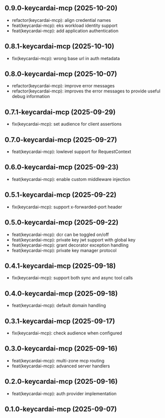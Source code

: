 ## 0.9.0-keycardai-mcp (2025-10-20)


- refactor(keycardai-mcp): align credential names
- feat(keycardai-mcp): eks workload identity support
- feat(keycardai-mcp): add application authentication

## 0.8.1-keycardai-mcp (2025-10-10)


- fix(keycardai-mcp): wrong base url in auth metadata

## 0.8.0-keycardai-mcp (2025-10-07)


- refactor(keycardai-mcp): improve error messages
- refactor(keycardai-mcp): improves the error messages to provide useful debug information

## 0.7.1-keycardai-mcp (2025-09-29)


- fix(keycardai-mcp): set audience for client assertions

## 0.7.0-keycardai-mcp (2025-09-27)


- feat(keycardai-mcp): lowlevel support for RequestContext

## 0.6.0-keycardai-mcp (2025-09-23)


- feat(keycardai-mcp): enable custom middleware injection

## 0.5.1-keycardai-mcp (2025-09-22)


- fix(keycardai-mcp): support x-forwarded-port header

## 0.5.0-keycardai-mcp (2025-09-22)


- feat(keycardai-mcp): dcr can be toggled on/off
- feat(keycardai-mcp): private key jwt support with global key
- feat(keycardai-mcp): grant decorator exception handling
- feat(keycardai-mcp): private key manager protocol

## 0.4.1-keycardai-mcp (2025-09-18)


- fix(keycardai-mcp): support both sync and async tool calls

## 0.4.0-keycardai-mcp (2025-09-18)


- feat(keycardai-mcp): default domain handling

## 0.3.1-keycardai-mcp (2025-09-17)


- fix(keycardai-mcp): check audience when configured

## 0.3.0-keycardai-mcp (2025-09-16)


- feat(keycardai-mcp): multi-zone mcp routing
- feat(keycardai-mcp): advanced server handlers

## 0.2.0-keycardai-mcp (2025-09-16)


- feat(keycardai-mcp): auth provider implementation

## 0.1.0-keycardai-mcp (2025-09-07)
